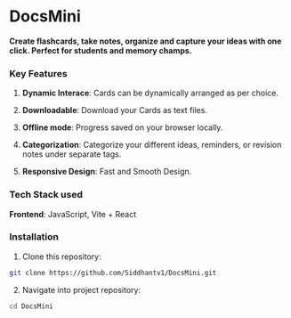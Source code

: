 # DocsMini
**Create flashcards, take notes, organize and capture your ideas with one click. Perfect for students and memory champs.**

### Key Features
1. **Dynamic Interace**: Cards can be dynamically arranged as per choice.
   
2. **Downloadable**: Download your Cards as text files.

3. **Offline mode**: Progress saved on your browser locally.

4. **Categorization**: Categorize your different ideas, reminders, or revision notes under separate tags.

5. **Responsive Design**: Fast and Smooth Design.

### Tech Stack used
**Frontend**: JavaScript, Vite + React

### Installation
1. Clone this repository:
```bash
git clone https://github.com/Siddhantv1/DocsMini.git
```

2. Navigate into project repository:
```bash
cd DocsMini
```
